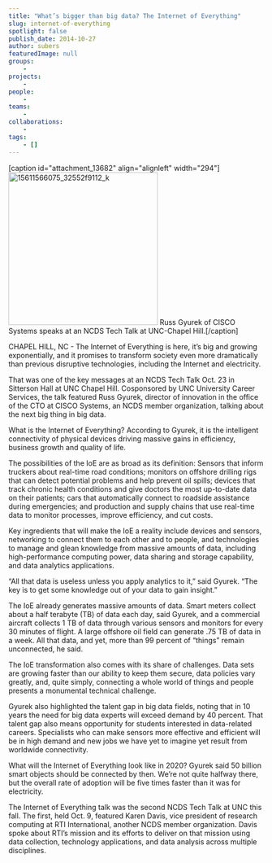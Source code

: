 ```yaml
---
title: "What’s bigger than big data? The Internet of Everything"
slug: internet-of-everything
spotlight: false
publish_date: 2014-10-27
author: subers
featuredImage: null
groups:
    - 
projects:
    - 
people:
    - 
teams: 
    - 
collaborations:
    - 
tags:
    - []
---
```

[caption id="attachment_13682" align="alignleft" width="294"]<img class="wp-image-13682 size-medium" src="http://renci.org/wp-content/uploads/2014/10/15611566075-32552f9112-k-294x300.jpg" alt="15611566075_32552f9112_k" width="294" height="300" /> Russ Gyurek of CISCO Systems speaks at an NCDS Tech Talk at UNC-Chapel Hill.[/caption]

CHAPEL HILL, NC - The Internet of Everything is here, it’s big and growing exponentially, and it promises to transform society even more dramatically than previous disruptive technologies, including the Internet and electricity.

That was one of the key messages at an NCDS Tech Talk Oct. 23 in Sitterson Hall at UNC Chapel Hill. Cosponsored by UNC University Career Services, the talk featured Russ Gyurek, director of innovation in the office of the CTO at CISCO Systems, an NCDS member organization, talking about the next big thing in big data.

<!--more-->

What is the Internet of Everything? According to Gyurek, it is the intelligent connectivity of physical devices driving massive gains in efficiency, business growth and quality of life.

The possibilities of the IoE are as broad as its definition: Sensors that inform truckers about real-time road conditions; monitors on offshore drilling rigs that can detect potential problems and help prevent oil spills; devices that track chronic health conditions and give doctors the most up-to-date data on their patients; cars that automatically connect to roadside assistance during emergencies; and production and supply chains that use real-time data to monitor processes, improve efficiency, and cut costs.

Key ingredients that will make the IoE a reality include devices and sensors, networking to connect them to each other and to people, and technologies to manage and glean knowledge from massive amounts of data, including high-performance computing power, data sharing and storage capability, and data analytics applications.

“All that data is useless unless you apply analytics to it,” said Gyurek. “The key is to get some knowledge out of your data to gain insight.”

The IoE already generates massive amounts of data. Smart meters collect about a half terabyte (TB) of data each day, said Gyurek, and a commercial aircraft collects 1 TB of data through various sensors and monitors for every 30 minutes of flight. A large offshore oil field can generate .75 TB of data in a week. All that data, and yet, more than 99 percent of “things” remain unconnected, he said.

The IoE transformation also comes with its share of challenges. Data sets are growing faster than our ability to keep them secure, data policies vary greatly, and, quite simply, connecting a whole world of things and people presents a monumental technical challenge.

Gyurek also highlighted the talent gap in big data fields, noting that in 10 years the need for big data experts will exceed demand by 40 percent. That talent gap also means opportunity for students interested in data-related careers. Specialists who can make sensors more effective and efficient will be in high demand and new jobs we have yet to imagine yet result from worldwide connectivity.

What will the Internet of Everything look like in 2020? Gyurek said 50 billion smart objects should be connected by then. We’re not quite halfway there, but the overall rate of adoption will be five times faster than it was for electricity.

The Internet of Everything talk was the second NCDS Tech Talk at UNC this fall. The first, held Oct. 9, featured Karen Davis, vice president of research computing at RTI International, another NCDS member organization. Davis spoke about RTI’s mission and its efforts to deliver on that mission using data collection, technology applications, and data analysis across multiple disciplines.
